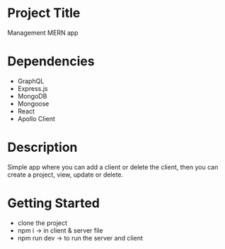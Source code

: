 # Project Title

Management MERN app

# Dependencies

- GraphQL
- Express.js
- MongoDB
- Mongoose
- React
- Apollo Client

# Description

Simple app where you can add a client or delete the client, then you can create a project, view, update or delete.

# Getting Started

- clone the project
- npm i -> in client & server file
- npm run dev -> to run the server and client
